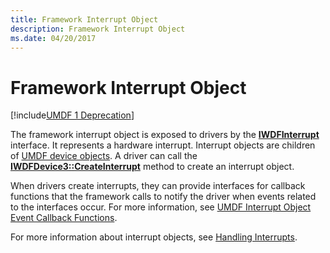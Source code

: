 ```yaml
---
title: Framework Interrupt Object
description: Framework Interrupt Object
ms.date: 04/20/2017
---
```


# Framework Interrupt Object


[!include[UMDF 1 Deprecation](../includes/umdf-1-deprecation.md)]

The framework interrupt object is exposed to drivers by the [**IWDFInterrupt**](/windows-hardware/drivers/ddi/wudfddi/nn-wudfddi-iwdfinterrupt) interface. It represents a hardware interrupt. Interrupt objects are children of [UMDF device objects](framework-device-object.md). A driver can call the [**IWDFDevice3::CreateInterrupt**](/windows-hardware/drivers/ddi/wudfddi/nf-wudfddi-iwdfdevice3-createinterrupt) method to create an interrupt object.

When drivers create interrupts, they can provide interfaces for callback functions that the framework calls to notify the driver when events related to the interfaces occur. For more information, see [UMDF Interrupt Object Event Callback Functions](/windows-hardware/drivers/ddi/wudfddi/).

For more information about interrupt objects, see [Handling Interrupts](handling-interrupts.md).

 

